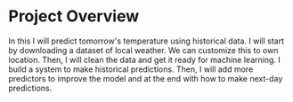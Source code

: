 # Project Overview

In this I will predict tomorrow's temperature using historical data. I will start by downloading a dataset of local weather. We can customize this to own location. Then, I will clean the data and get it ready for machine learning.
I build a system to make historical predictions. Then, I will add more predictors to improve the model and at the end with how to make next-day predictions.
